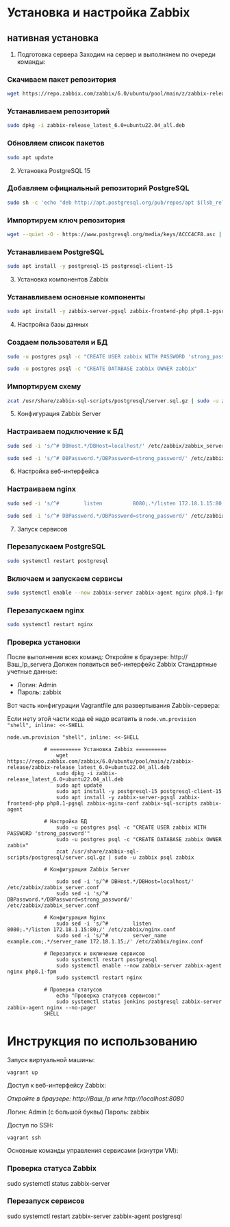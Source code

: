 # Установка и настройка Zabbix
## нативная установка
1. Подготовка сервера
Заходим на сервер и выполнянем по очереди команды:

### Скачиваем пакет репозитория
``` bash
wget https://repo.zabbix.com/zabbix/6.0/ubuntu/pool/main/z/zabbix-release/zabbix-release_latest_6.0+ubuntu22.04_all.deb
```

### Устанавливаем репозиторий
``` bash
sudo dpkg -i zabbix-release_latest_6.0+ubuntu22.04_all.deb
```

### Обновляем список пакетов
``` bash
sudo apt update
```

2. Установка PostgreSQL 15

### Добавляем официальный репозиторий PostgreSQL
``` bash
sudo sh -c 'echo "deb http://apt.postgresql.org/pub/repos/apt $(lsb_release -cs)-pgdg main" > /etc/apt/sources.list.d/pgdg.list'
```

### Импортируем ключ репозитория
``` bash
wget --quiet -O - https://www.postgresql.org/media/keys/ACCC4CF8.asc | sudo apt-key add -
```

### Устанавливаем PostgreSQL
``` bash
sudo apt install -y postgresql-15 postgresql-client-15
```
3. Установка компонентов Zabbix

### Устанавливаем основные компоненты
``` bash
sudo apt install -y zabbix-server-pgsql zabbix-frontend-php php8.1-pgsql zabbix-nginx-conf zabbix-sql-scripts zabbix-agent
```

4. Настройка базы данных

### Создаем пользователя и БД
``` bash
sudo -u postgres psql -c "CREATE USER zabbix WITH PASSWORD 'strong_password'"
```
``` bash
sudo -u postgres psql -c "CREATE DATABASE zabbix OWNER zabbix"
```
  
### Импортируем схему

``` bash
zcat /usr/share/zabbix-sql-scripts/postgresql/server.sql.gz | sudo -u zabbix psql zabbix
```

5. Конфигурация Zabbix Server

### Настраиваем подключение к БД

``` bash
sudo sed -i 's/^# DBHost.*/DBHost=localhost/' /etc/zabbix/zabbix_server.conf
```
``` bash
sudo sed -i 's/^# DBPassword.*/DBPassword=strong_password/' /etc/zabbix/zabbix_server.conf
```

6. Настройка веб-интерфейса

### Настраиваем nginx

``` bash
sudo sed -i 's/^#        listen          8080;.*/listen 172.18.1.15:80;/' /etc/zabbix/nginx.conf
```
``` bash
sudo sed -i 's/^# DBPassword.*/DBPassword=strong_password/' /etc/zabbix/zabbix_server.conf
```

7. Запуск сервисов

### Перезапускаем PostgreSQL
``` bash
sudo systemctl restart postgresql
```


### Включаем и запускаем сервисы
``` bash
sudo systemctl enable --now zabbix-server zabbix-agent nginx php8.1-fpm
```

### Перезапускаем nginx
``` bash
sudo systemctl restart nginx
```


### Проверка установки
После выполнения всех команд:
Откройте в браузере: http://Ваш_Ip_servera
Должен появиться веб-интерфейс Zabbix
Стандартные учетные данные:
- Логин: Admin
- Пароль: zabbix






Вот часть конфигурации Vagrantfile для развертывания Zabbix-сервера:

Если нету этой части кода её надо всатвить в `node.vm.provision "shell", inline: <<-SHELL`
``` shell
node.vm.provision "shell", inline: <<-SHELL
			
			# ========== Установка Zabbix ==========
				wget https://repo.zabbix.com/zabbix/6.0/ubuntu/pool/main/z/zabbix-release/zabbix-release_latest_6.0+ubuntu22.04_all.deb
				sudo dpkg -i zabbix-release_latest_6.0+ubuntu22.04_all.deb
				sudo apt update
				sudo apt install -y postgresql-15 postgresql-client-15
				sudo apt install -y zabbix-server-pgsql zabbix-frontend-php php8.1-pgsql zabbix-nginx-conf zabbix-sql-scripts zabbix-agent
				
			# Настройка БД	
				sudo -u postgres psql -c "CREATE USER zabbix WITH PASSWORD 'strong_password'"
				sudo -u postgres psql -c "CREATE DATABASE zabbix OWNER zabbix"
				zcat /usr/share/zabbix-sql-scripts/postgresql/server.sql.gz | sudo -u zabbix psql zabbix
				
			# Конфигурация Zabbix Server
   
				sudo sed -i 's/^# DBHost.*/DBHost=localhost/' /etc/zabbix/zabbix_server.conf
				sudo sed -i 's/^# DBPassword.*/DBPassword=strong_password/' /etc/zabbix/zabbix_server.conf
				
			# Конфигурация Nginx	
				sudo sed -i 's/^#        listen          8080;.*/listen 172.18.1.15:80;/' /etc/zabbix/nginx.conf
				sudo sed -i 's/^#        server_name     example.com;.*/server_name 172.18.1.15;/' /etc/zabbix/nginx.conf
				
			# Перезапуск и включение сервисов
				sudo systemctl restart postgresql
				sudo systemctl enable --now zabbix-server zabbix-agent nginx php8.1-fpm
				sudo systemctl restart nginx

			# Проверка статусов
				echo "Проверка статусов сервисов:"
				sudo systemctl status jenkins postgresql zabbix-server zabbix-agent nginx --no-pager
            SHELL
```

# Инструкция по использованию

Запуск виртуальной машины:

``` shell
vagrant up
```

Доступ к веб-интерфейсу Zabbix:

*Откройте в браузере: http://Ваш_Ip или http://localhost:8080*

Логин: Admin (с большой буквы)
Пароль: zabbix

Доступ по SSH:

``` shell
vagrant ssh
```

Основные команды управления сервисами (изнутри VM):

### Проверка статуса Zabbix
sudo systemctl status zabbix-server

### Перезапуск сервисов
sudo systemctl restart zabbix-server zabbix-agent postgresql
